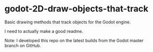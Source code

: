 # godot-2D-draw-objects-that-track
Basic drawing methods that track objects for the Godot engine.


I need to actually make a good readme.

Note: I developed this repo on the latest builds from the Godot master branch on GitHub.
